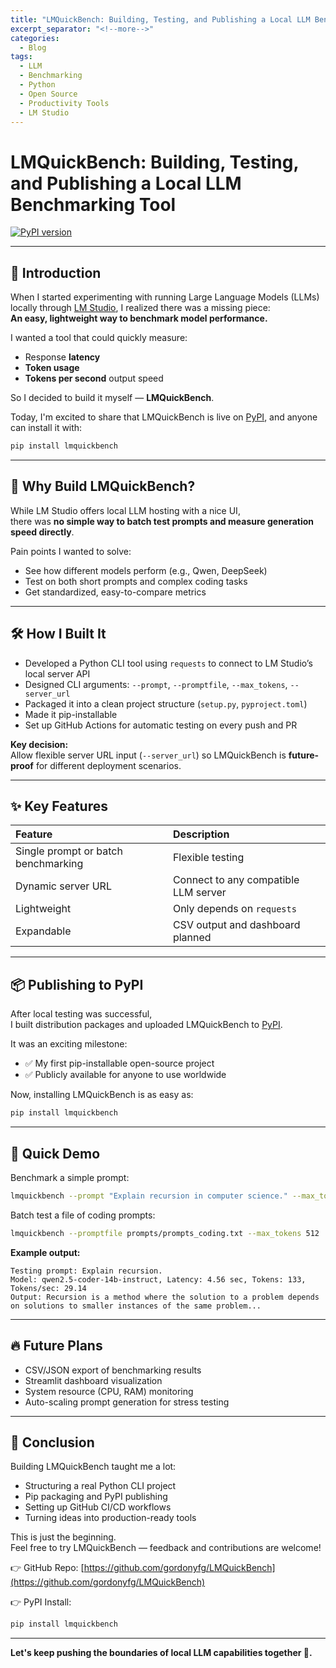 ```yaml
---
title: "LMQuickBench: Building, Testing, and Publishing a Local LLM Benchmarking Tool"
excerpt_separator: "<!--more-->"
categories:
  - Blog
tags:
  - LLM
  - Benchmarking
  - Python
  - Open Source
  - Productivity Tools
  - LM Studio
---
```


# LMQuickBench: Building, Testing, and Publishing a Local LLM Benchmarking Tool

[![PyPI version](https://badge.fury.io/py/lmquickbench.svg)](https://badge.fury.io/py/lmquickbench)

---

## 🧠 Introduction

When I started experimenting with running Large Language Models (LLMs) locally through [LM Studio](https://lmstudio.ai/), I realized there was a missing piece:  
**An easy, lightweight way to benchmark model performance.**

I wanted a tool that could quickly measure:
- Response **latency**
- **Token usage**
- **Tokens per second** output speed

So I decided to build it myself — **LMQuickBench**.

Today, I'm excited to share that LMQuickBench is live on [PyPI](https://pypi.org/project/lmquickbench/), and anyone can install it with:

```bash
pip install lmquickbench
```

---

## 💬 Why Build LMQuickBench?

While LM Studio offers local LLM hosting with a nice UI,  
there was **no simple way to batch test prompts and measure generation speed directly**.

Pain points I wanted to solve:
- See how different models perform (e.g., Qwen, DeepSeek)
- Test on both short prompts and complex coding tasks
- Get standardized, easy-to-compare metrics

---

## 🛠️ How I Built It

- Developed a Python CLI tool using `requests` to connect to LM Studio’s local server API
- Designed CLI arguments: `--prompt`, `--promptfile`, `--max_tokens`, `--server_url`
- Packaged it into a clean project structure (`setup.py`, `pyproject.toml`)
- Made it pip-installable
- Set up GitHub Actions for automatic testing on every push and PR

**Key decision:**  
Allow flexible server URL input (`--server_url`) so LMQuickBench is **future-proof** for different deployment scenarios.

---

## ✨ Key Features

| Feature | Description |
|:---|:---|
| Single prompt or batch benchmarking | Flexible testing |
| Dynamic server URL | Connect to any compatible LLM server |
| Lightweight | Only depends on `requests` |
| Expandable | CSV output and dashboard planned |

---

## 📦 Publishing to PyPI

After local testing was successful,  
I built distribution packages and uploaded LMQuickBench to [PyPI](https://pypi.org/project/lmquickbench/).

It was an exciting milestone:
- ✅ My first pip-installable open-source project
- ✅ Publicly available for anyone to use worldwide

Now, installing LMQuickBench is as easy as:

```bash
pip install lmquickbench
```

---

## 🚀 Quick Demo

Benchmark a simple prompt:

```bash
lmquickbench --prompt "Explain recursion in computer science." --max_tokens 512
```

Batch test a file of coding prompts:

```bash
lmquickbench --promptfile prompts/prompts_coding.txt --max_tokens 512
```

**Example output:**

```
Testing prompt: Explain recursion.
Model: qwen2.5-coder-14b-instruct, Latency: 4.56 sec, Tokens: 133, Tokens/sec: 29.14
Output: Recursion is a method where the solution to a problem depends on solutions to smaller instances of the same problem...
```

---

## 🔥 Future Plans

- CSV/JSON export of benchmarking results
- Streamlit dashboard visualization
- System resource (CPU, RAM) monitoring
- Auto-scaling prompt generation for stress testing

---

## 🎯 Conclusion

Building LMQuickBench taught me a lot:
- Structuring a real Python CLI project
- Pip packaging and PyPI publishing
- Setting up GitHub CI/CD workflows
- Turning ideas into production-ready tools

This is just the beginning.  
Feel free to try LMQuickBench — feedback and contributions are welcome!

👉 GitHub Repo: [https://github.com/gordonyfg/LMQuickBench](https://github.com/gordonyfg/LMQuickBench)

👉 PyPI Install:

```bash
pip install lmquickbench
```

---

**Let's keep pushing the boundaries of local LLM capabilities together 🚀.**